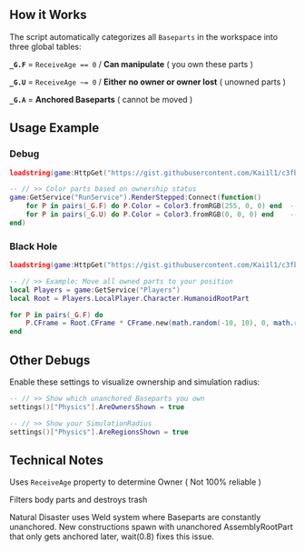 ## How it Works

The script automatically categorizes all `Baseparts` in the workspace into three global tables:

**`_G.F`** = `ReceiveAge == 0` / **Can manipulate** ( you own these parts )

**`_G.U`** = `ReceiveAge ~= 0` / **Either no owner or owner lost** ( unowned parts )

**`_G.A`** = **Anchored Baseparts** ( cannot be moved )

## Usage Example

### Debug
```lua
loadstring(game:HttpGet("https://gist.githubusercontent.com/Kai1l1/c3fb5878ce43031ff660be508c096bd1/raw/3aa8dbe633a816abeb104fd5cdf095da395124f1/Table"))()

-- // >> Color parts based on ownership status
game:GetService("RunService").RenderStepped:Connect(function()
    for P in pairs(_G.F) do P.Color = Color3.fromRGB(255, 0, 0) end  -- // >> Red = Owned
    for P in pairs(_G.U) do P.Color = Color3.fromRGB(0, 0, 0) end    -- // >> Black = Unowned
end)
```

### Black Hole
```lua
loadstring(game:HttpGet("https://gist.githubusercontent.com/Kai1l1/c3fb5878ce43031ff660be508c096bd1/raw/3aa8dbe633a816abeb104fd5cdf095da395124f1/Table"))()

-- // >> Example: Move all owned parts to your position
local Players = game:GetService("Players")
local Root = Players.LocalPlayer.Character.HumanoidRootPart

for P in pairs(_G.F) do
    P.CFrame = Root.CFrame * CFrame.new(math.random(-10, 10), 0, math.random(-10, 10))
end
```

## Other Debugs

Enable these settings to visualize ownership and simulation radius:

```lua
-- // >> Show which unanchored Baseparts you own
settings()["Physics"].AreOwnersShown = true

-- // >> Show your SimulationRadius
settings()["Physics"].AreRegionsShown = true
```

## Technical Notes

Uses `ReceiveAge` property to determine Owner ( Not 100% reliable )

Filters body parts and destroys trash

Natural Disaster uses Weld system where Baseparts are constantly unanchored. New constructions spawn with unanchored AssemblyRootPart that only gets anchored later, wait(0.8) fixes this issue.
